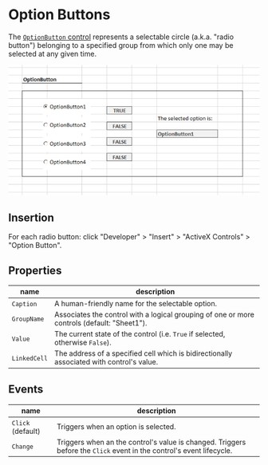 # Option Buttons

The [`OptionButton` control](https://msdn.microsoft.com/en-us/VBA/Language-Reference-VBA/articles/optionbutton-control) represents a selectable circle (a.k.a. "radio button") belonging to a specified group from which only one may be selected at any given time.

![a screenshot depicting one of four selected option buttons](/img/notes/ms-excel/activex-controls/option-button-1.png)

## Insertion

For each radio button: click "Developer" > "Insert" > "ActiveX Controls" > "Option Button".

## Properties

name | description
--- | ---
`Caption` | A human-friendly name for the selectable option.
`GroupName` | Associates the control with a logical grouping of one or more controls (default: "Sheet1").
`Value` | The current state of the control (i.e. `True` if selected, otherwise `False`).
`LinkedCell` | The address of a specified cell which is bidirectionally associated with control's value.

## Events

name | description
--- | ---
`Click` (default) | Triggers when an option is selected.
`Change` | Triggers when an the control's value is changed. Triggers before the `Click` event in the control's event lifecycle.
